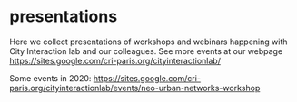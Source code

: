 # presentations
Here we collect presentations of workshops and webinars happening with City Interaction lab and our colleagues.
See more events at our webpage 
https://sites.google.com/cri-paris.org/cityinteractionlab/

Some events in 2020: 
https://sites.google.com/cri-paris.org/cityinteractionlab/events/neo-urban-networks-workshop

